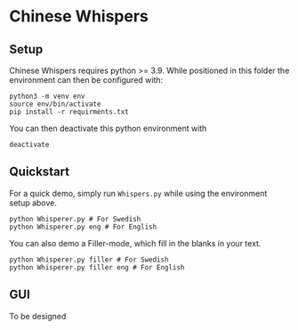 # Chinese Whispers

## Setup
Chinese Whispers requires python >= 3.9. While positioned in this folder the environment can then be configured with:
```
python3 -m venv env
source env/bin/activate
pip install -r requirments.txt
```

You can then deactivate this python environment with
```
deactivate
```

## Quickstart
For a quick demo, simply run `Whispers.py` while using the environment setup above.
```
python Whisperer.py # For Swedish
python Whisperer.py eng # For English
```

You can also demo a Filler-mode, which fill in the blanks in your text.
```
python Whisperer.py filler # For Swedish
python Whisperer.py filler eng # For English
```

## GUI
To be designed